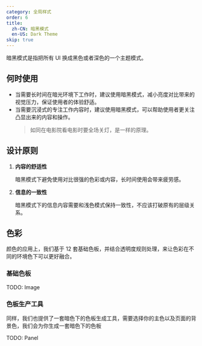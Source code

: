 ```yaml
---
category: 全局样式
order: 6
title:
  zh-CN: 暗黑模式
  en-US: Dark Theme
skip: true
---
```


暗黑模式是指把所有 UI 换成黑色或者深色的一个主题模式。

## 何时使用

- 当需要长时间在暗光环境下工作时，建议使用暗黑模式，减小亮度对比带来的视觉压力，保证使用者的体验舒适。
- 当需要沉浸式的专注工作内容时，建议使用暗黑模式，可以帮助使用者更关注凸显出来的内容和操作。
  > 如同在电影院看电影时要全场关灯，是一样的原理。

## 设计原则

1. **内容的舒适性** 

   暗黑模式下避免使用对比很强的色彩或内容，长时间使用会带来疲劳感。

2. **信息的一致性** 

   暗黑模式下的信息内容需要和浅色模式保持一致性，不应该打破原有的层级关系。

## 色彩

颜色的应用上，我们基于 12 套基础色板，并结合透明度规则处理，来让色彩在不同的环境色下可以更好融合。

### 基础色板

TODO: Image

### 色板生产工具

同样，我们也提供了一套暗色下的色板生成工具，需要选择你的主色以及页面的背景色，我们会为你生成一套暗色下的色板

TODO: Panel
